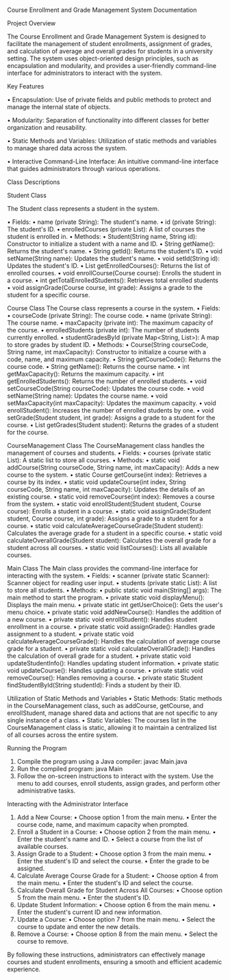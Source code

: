 Course Enrollment and Grade Management System Documentation

Project Overview

The Course Enrollment and Grade Management System is designed to facilitate the management of student enrollments, assignment of grades, and calculation of average and overall grades for students in a university setting. The system uses object-oriented design principles, such as encapsulation and modularity, and provides a user-friendly command-line interface for administrators to interact with the system.

Key Features

•	Encapsulation: Use of private fields and public methods to protect and manage the internal state of objects.

•	Modularity: Separation of functionality into different classes for better organization and reusability.

•	Static Methods and Variables: Utilization of static methods and variables to manage shared data across the system.

•	Interactive Command-Line Interface: An intuitive command-line interface that guides administrators through various operations.

Class Descriptions

Student Class

The Student class represents a student in the system.

•	Fields:
•	name (private String): The student's name.
•	id (private String): The student's ID.
•	enrolledCourses (private List<Course>): A list of courses the student is enrolled in.
•	Methods:
•	Student(String name, String id): Constructor to initialize a student with a name and ID.
•	String getName(): Returns the student's name.
•	String getId(): Returns the student's ID.
•	void setName(String name): Updates the student's name.
•	void setId(String id): Updates the student's ID.
•	List<Course> getEnrolledCourses(): Returns the list of enrolled courses.
•	void enrollCourse(Course course): Enrolls the student in a course.
•	int getTotalEnrolledStudents(): Retrieves total enrolled students
•	void assignGrade(Course course, int grade): Assigns a grade to the student for a specific course.

Course Class
The Course class represents a course in the system.
•	Fields:
•	courseCode (private String): The course code.
•	name (private String): The course name.
•	maxCapacity (private int): The maximum capacity of the course.
•	enrolledStudents (private int): The number of students currently enrolled.
•	studentGradesById (private Map<String, List<Integer>>): A map to store grades by student ID.
•	Methods:
•	Course(String courseCode, String name, int maxCapacity): Constructor to initialize a course with a code, name, and maximum capacity.
•	String getCourseCode(): Returns the course code.
•	String getName(): Returns the course name.
•	int getMaxCapacity(): Returns the maximum capacity.
•	int getEnrolledStudents(): Returns the number of enrolled students.
•	void setCourseCode(String courseCode): Updates the course code.
•	void setName(String name): Updates the course name.
•	void setMaxCapacity(int maxCapacity): Updates the maximum capacity.
•	void enrollStudent(): Increases the number of enrolled students by one.
•	void setGrade(Student student, int grade): Assigns a grade to a student for the course.
•	List<Integer> getGrades(Student student): Returns the grades of a student for the course.

CourseManagement Class
The CourseManagement class handles the management of courses and students.
•	Fields:
•	courses (private static List<Course>): A static list to store all courses.
•	Methods:
•	static void addCourse(String courseCode, String name, int maxCapacity): Adds a new course to the system.
•	static Course getCourse(int index): Retrieves a course by its index.
•	static void updateCourse(int index, String courseCode, String name, int maxCapacity): Updates the details of an existing course.
•	static void removeCourse(int index): Removes a course from the system.
•	static void enrollStudent(Student student, Course course): Enrolls a student in a course.
•	static void assignGrade(Student student, Course course, int grade): Assigns a grade to a student for a course.
•	static void calculateAverageCourseGrade(Student student): Calculates the average grade for a student in a specific course.
•	static void calculateOverallGrade(Student student): Calculates the overall grade for a student across all courses.
•	static void listCourses(): Lists all available courses.

Main Class
The Main class provides the command-line interface for interacting with the system.
•	Fields:
•	scanner (private static Scanner): Scanner object for reading user input.
•	students (private static List<Student>): A list to store all students.
•	Methods:
•	public static void main(String[] args): The main method to start the program.
•	private static void displayMenu(): Displays the main menu.
•	private static int getUserChoice(): Gets the user's menu choice.
•	private static void addNewCourse(): Handles the addition of a new course.
•	private static void enrollStudent(): Handles student enrollment in a course.
•	private static void assignGrade(): Handles grade assignment to a student.
•	private static void calculateAverageCourseGrade(): Handles the calculation of average course grade for a student.
•	private static void calculateOverallGrade(): Handles the calculation of overall grade for a student.
•	private static void updateStudentInfo(): Handles updating student information.
•	private static void updateCourse(): Handles updating a course.
•	private static void removeCourse(): Handles removing a course.
•	private static Student findStudentById(String studentId): Finds a student by their ID.

Utilization of Static Methods and Variables
•	Static Methods: Static methods in the CourseManagement class, such as addCourse, getCourse, and enrollStudent, manage shared data and actions that are not specific to any single instance of a class.
•	Static Variables: The courses list in the CourseManagement class is static, allowing it to maintain a centralized list of all courses across the entire system.

Running the Program
1.	Compile the program using a Java compiler:
javac Main.java 
2.	Run the compiled program:
java Main 
3.	Follow the on-screen instructions to interact with the system. Use the menu to add courses, enroll students, assign grades, and perform other administrative tasks.

Interacting with the Administrator Interface
1.	Add a New Course:
•	Choose option 1 from the main menu.
•	Enter the course code, name, and maximum capacity when prompted.
2.	Enroll a Student in a Course:
•	Choose option 2 from the main menu.
•	Enter the student's name and ID.
•	Select a course from the list of available courses.
3.	Assign Grade to a Student:
•	Choose option 3 from the main menu.
•	Enter the student's ID and select the course.
•	Enter the grade to be assigned.
4.	Calculate Average Course Grade for a Student:
•	Choose option 4 from the main menu.
•	Enter the student's ID and select the course.
5.	Calculate Overall Grade for Student Across All Courses:
•	Choose option 5 from the main menu.
•	Enter the student's ID.
6.	Update Student Information:
•	Choose option 6 from the main menu.
•	Enter the student's current ID and new information.
7.	Update a Course:
•	Choose option 7 from the main menu.
•	Select the course to update and enter the new details.
8.	Remove a Course:
•	Choose option 8 from the main menu.
•	Select the course to remove.

By following these instructions, administrators can effectively manage courses and student enrollments, ensuring a smooth and efficient academic experience.
